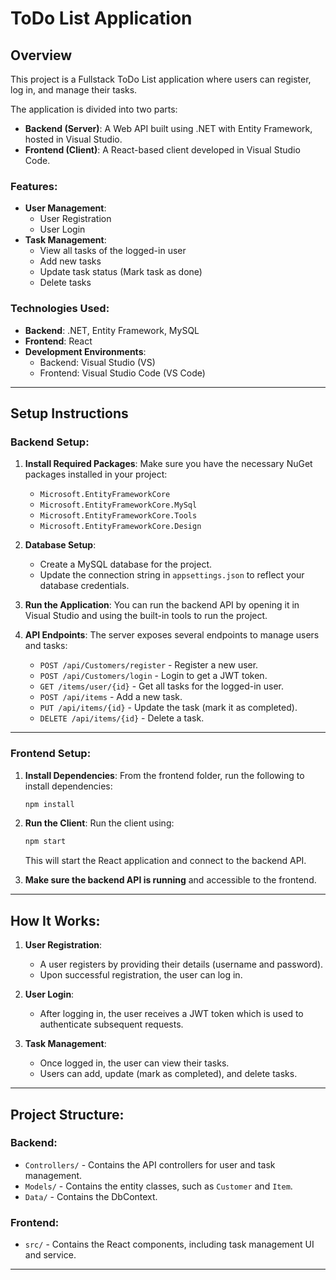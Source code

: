 
# ToDo List Application

## Overview
This project is a Fullstack ToDo List application where users can register, log in, and manage their tasks. 

The application is divided into two parts:
- **Backend (Server)**: A Web API built using .NET with Entity Framework, hosted in Visual Studio.
- **Frontend (Client)**: A React-based client developed in Visual Studio Code.

### Features:
- **User Management**:
  - User Registration
  - User Login
- **Task Management**:
  - View all tasks of the logged-in user
  - Add new tasks
  - Update task status (Mark task as done)
  - Delete tasks
  
### Technologies Used:
- **Backend**: .NET, Entity Framework, MySQL
- **Frontend**: React
- **Development Environments**:
  - Backend: Visual Studio (VS)
  - Frontend: Visual Studio Code (VS Code)

---

## Setup Instructions

### Backend Setup:
1. **Install Required Packages**:
   Make sure you have the necessary NuGet packages installed in your project:
   - `Microsoft.EntityFrameworkCore`
   - `Microsoft.EntityFrameworkCore.MySql`
   - `Microsoft.EntityFrameworkCore.Tools`
   - `Microsoft.EntityFrameworkCore.Design`


2. **Database Setup**:
   - Create a MySQL database for the project.
   - Update the connection string in `appsettings.json` to reflect your database credentials.

3. **Run the Application**:
   You can run the backend API by opening it in Visual Studio and using the built-in tools to run the project.
   
4. **API Endpoints**:
   The server exposes several endpoints to manage users and tasks:
   - `POST /api/Customers/register` - Register a new user.
   - `POST /api/Customers/login` - Login to get a JWT token.
   - `GET /items/user/{id}` - Get all tasks for the logged-in user.
   - `POST /api/items` - Add a new task.
   - `PUT /api/items/{id}` - Update the task (mark it as completed).
   - `DELETE /api/items/{id}` - Delete a task.

---

### Frontend Setup:
1. **Install Dependencies**:
   From the frontend folder, run the following to install dependencies:
   ```bash
   npm install
   ```

2. **Run the Client**:
   Run the client using:
   ```bash
   npm start
   ```

   This will start the React application and connect to the backend API.

3. **Make sure the backend API is running** and accessible to the frontend.

---

## How It Works:
1. **User Registration**:
   - A user registers by providing their details (username and password).
   - Upon successful registration, the user can log in.

2. **User Login**:
   - After logging in, the user receives a JWT token which is used to authenticate subsequent requests.
   
3. **Task Management**:
   - Once logged in, the user can view their tasks.
   - Users can add, update (mark as completed), and delete tasks.
   
---

## Project Structure:

### Backend:
- `Controllers/` - Contains the API controllers for user and task management.
- `Models/` - Contains the entity classes, such as `Customer` and `Item`.
- `Data/` - Contains the DbContext.

### Frontend:
- `src/` - Contains the React components, including task management UI and service.

---
